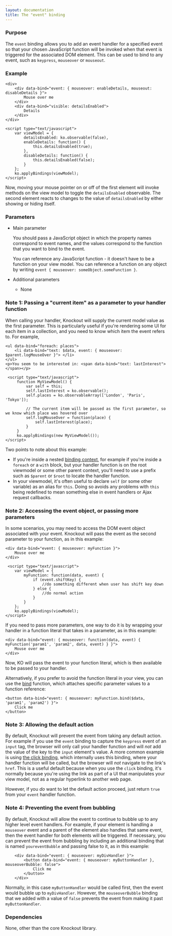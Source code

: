 ```yaml
---
layout: documentation
title: The "event" binding
---
```


### Purpose
The `event` binding allows you to add an event handler for a specified event so that your chosen JavaScript function will be invoked when that event is triggered for the associated DOM element. This can be used to bind to any event, such as `keypress`, `mouseover` or `mouseout`.

### Example
    <div>
        <div data-bind="event: { mouseover: enableDetails, mouseout: disableDetails }">
            Mouse over me
        </div>
        <div data-bind="visible: detailsEnabled">
            Details
        </div>
    </div>

    <script type="text/javascript">
        var viewModel = {
            detailsEnabled: ko.observable(false),
            enableDetails: function() {
                this.detailsEnabled(true);
            },
            disableDetails: function() {
                this.detailsEnabled(false);
            }
        };
        ko.applyBindings(viewModel);
    </script>

Now, moving your mouse pointer on or off of the first element will invoke methods on the view model to toggle the `detailsEnabled` observable.  The second element reacts to changes to the value of `detailsEnabled` by either showing or hiding itself.

### Parameters

 * Main parameter

   You should pass a JavaScript object in which the property names correspond to event names, and the values correspond to the function that you want to bind to the event.

   You can reference any JavaScript function - it doesn't have to be a function on your view model. You can reference a function on any object by writing `event { mouseover: someObject.someFunction }`.

 * Additional parameters

   * None

### Note 1: Passing a "current item" as a parameter to your handler function

When calling your handler, Knockout will supply the current model value as the first parameter. This is particularly useful if you're rendering
some UI for each item in a collection, and you need to know which item the event refers to. For example,

    <ul data-bind="foreach: places">
        <li data-bind="text: $data, event: { mouseover: $parent.logMouseOver }"> </li>
    </ul>
    <p>You seem to be interested in: <span data-bind="text: lastInterest"> </span></p>

     <script type="text/javascript">
         function MyViewModel() {
             var self = this;
             self.lastInterest = ko.observable();
             self.places = ko.observableArray(['London', 'Paris', 'Tokyo']);

             // The current item will be passed as the first parameter, so we know which place was hovered over
             self.logMouseOver = function(place) {
                 self.lastInterest(place);
             }
         }
         ko.applyBindings(new MyViewModel());
    </script>

Two points to note about this example:

 * If you're inside a nested [binding context](binding-context.html), for example if you're inside a `foreach` or a `with` block, but your handler function
   is on the root viewmodel or some other parent context, you'll need to use a prefix such as `$parent` or `$root` to locate the
   handler function.
 * In your viewmodel, it's often useful to declare `self` (or some other variable) as an alias for `this`. Doing so avoids any problems
   with `this` being redefined to mean something else in event handlers or Ajax request callbacks.

### Note 2: Accessing the event object, or passing more parameters

In some scenarios, you may need to access the DOM event object associated with your event. Knockout will pass the event as the second parameter to your function, as in this example:

    <div data-bind="event: { mouseover: myFunction }">
        Mouse over me
    </div>

     <script type="text/javascript">
        var viewModel = {
            myFunction: function(data, event) {
                if (event.shiftKey) {
                    //do something different when user has shift key down
                } else {
                    //do normal action
                }
            }
        };
        ko.applyBindings(viewModel);
    </script>

If you need to pass more parameters, one way to do it is by wrapping your handler in a function literal that takes in a parameter, as in this example:

    <div data-bind="event: { mouseover: function(data, event) { myFunction('param1', 'param2', data, event) } }">
        Mouse over me
    </div>

Now, KO will pass the event to your function literal, which is then available to be passed to your handler.

Alternatively, if you prefer to avoid the function literal in your view, you can use the [bind](https://developer.mozilla.org/en/JavaScript/Reference/Global_Objects/Function/bind) function, which attaches specific parameter values to a function reference:

    <button data-bind="event: { mouseover: myFunction.bind($data, 'param1', 'param2') }">
        Click me
    </button>

### Note 3: Allowing the default action

By default, Knockout will prevent the event from taking any default action. For example if you use the `event` binding to capture the `keypress` event of an `input` tag, the browser will only call your handler function and will *not* add the value of the key to the `input` element's value. A more common example is using [the click binding](click-binding.html), which internally uses this binding, where your handler function will be called, but the browser will *not* navigate to the link's `href`. This is a useful default because when you use the `click` binding, it's normally because you're using the link as part of a UI that manipulates your view model, not as a regular hyperlink to another web page.

However, if you *do* want to let the default action proceed, just return `true` from your `event` handler function.

### Note 4: Preventing the event from bubbling

By default, Knockout will allow the event to continue to bubble up to any higher level event handlers.  For example, if your element is handling a `mouseover` event and a parent of the element also handles that same event, then the event handler for both elements will be triggered.  If necessary, you can prevent the event from bubbling by including an additional binding that is named `youreventBubble` and passing false to it, as in this example:

        <div data-bind="event: { mouseover: myDivHandler }">
            <button data-bind="event: { mouseover: myButtonHandler }, mouseoverBubble: false">
                Click me
            </button>
        </div>

Normally, in this case `myButtonHandler` would be called first, then the event would bubble up to `myDivHandler`.  However, the `mouseoverBubble` binding that we added with a value of `false` prevents the event from making it past `myButtonHandler`.

### Dependencies

None, other than the core Knockout library.